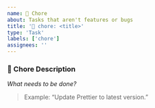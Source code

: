 ```yaml
---
name: 🔧 Chore
about: Tasks that aren't features or bugs
title: '🔧 chore: <title>'
type: 'Task'
labels: ['chore']
assignees: ''
---
```


### 🔧 Chore Description

_What needs to be done?_

> Example: “Update Prettier to latest version.”
